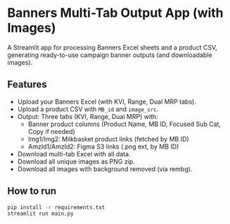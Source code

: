 # Banners Multi-Tab Output App (with Images)

A Streamlit app for processing Banners Excel sheets and a product CSV, generating ready-to-use campaign banner outputs (and downloadable images).

## Features

- Upload your Banners Excel (with KVI, Range, Dual MRP tabs).
- Upload a product CSV with `MB_id` and `image_src`.
- Output: Three tabs (KVI, Range, Dual MRP) with:
  - Banner product columns (Product Name, MB ID, Focused Sub Cat, Copy if needed)
  - Img1/Img2: Milkbasket product links (fetched by MB ID)
  - AmzId1/AmzId2: Figma S3 links (.png ext, by MB ID)
- Download multi-tab Excel with all data.
- Download all unique images as PNG zip.
- Download all images with background removed (via rembg).

## How to run

```bash
pip install -r requirements.txt
streamlit run main.py
